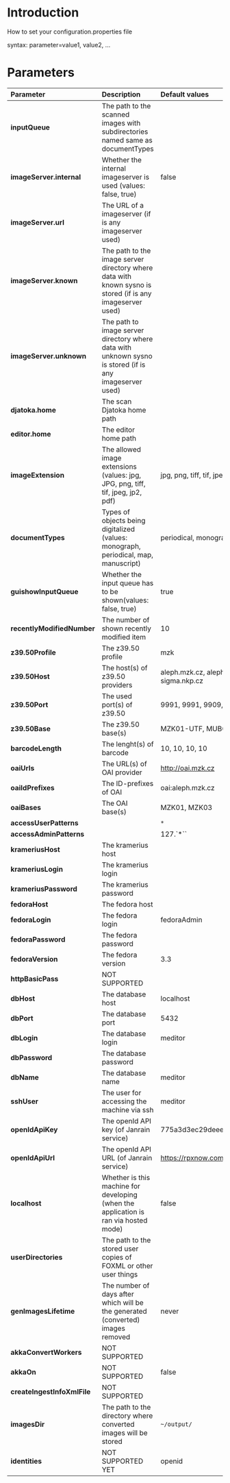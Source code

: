 # Introduction #

How to set your configuration.properties file

syntax: parameter=value1, value2, ...


# Parameters #

|Parameter|Description|Default values|
|:--------|:----------|:-------------|
|<b>inputQueue</b>|The path to the scanned images with subdirectories named same as documentTypes|              |
|<b>imageServer.internal</b>|Whether the internal imageserver is used (values: false, true)|false         |
|<b>imageServer.url</b>|The URL of a imageserver (if is any imageserver used)|              |
|<b>imageServer.known</b>|The path to the image server directory where data with known sysno is stored (if is any imageserver used)|              |
|<b>imageServer.unknown</b>|The path to image server directory where data with unknown sysno is stored (if is any imageserver used)|              |
|<b>djatoka.home</b>|The scan Djatoka home path|              |
|<b>editor.home</b>|The editor home path|              |
|<b>imageExtension</b>|The allowed image extensions (values: jpg, JPG, png, tiff, tif, jpeg, jp2, pdf) |jpg, png, tiff, tif, jpeg|
|<b>documentTypes</b>|Types of objects being digitalized (values: monograph, periodical, map, manuscript) |periodical, monograph|
|<b>guishowInputQueue</b>|Whether the input queue has to be shown(values: false, true) |true          |
|<b>recentlyModifiedNumber</b>|The number of shown recently modified item |10            |
|<b>z39.50Profile</b>|The z39.50 profile |mzk           |
|<b>z39.50Host</b>|The host(s) of z39.50 providers |aleph.mzk.cz, aleph.muni.cz, sigma.nkp.cz, sigma.nkp.cz|
|<b>z39.50Port</b>|The used port(s) of z39.50 |9991, 9991, 9909, 9909|
|<b>z39.50Base</b>|The z39.50 base(s) |MZK01-UTF, MUB01, SKC, NKC|
|<b>barcodeLength</b>|The lenght(s) of barcode |10, 10, 10, 10|
|<b>oaiUrls</b>|The URL(s) of OAI provider |http://oai.mzk.cz|
|<b>oaiIdPrefixes</b>|The ID-prefixes of OAI |oai:aleph.mzk.cz|
|<b>oaiBases</b>|The OAI base(s) |MZK01, MZK03  |
|<b>accessUserPatterns</b>|           |`*`           |
|<b>accessAdminPatterns</b>|           |127.`*``|``|`localhost|
|<b>krameriusHost</b>|The kramerius host|              |
|<b>krameriusLogin</b>|The kramerius login|              |
|<b>krameriusPassword</b>|The kramerius password|              |
|<b>fedoraHost</b>|The fedora host|              |
|<b>fedoraLogin</b>|The fedora login |fedoraAdmin   |
|<b>fedoraPassword</b>|The fedora password|              |
|<b>fedoraVersion</b>|The fedora version |3.3           |
|<b>httpBasicPass</b>|NOT SUPPORTED|              |
|<b>dbHost</b>|The database host |localhost     |
|<b>dbPort</b>|The database port |5432          |
|<b>dbLogin</b>|The database login |meditor       |
|<b>dbPassword</b>|The database password|              |
|<b>dbName</b>|The database name |meditor       |
|<b>sshUser</b>|The user for accessing the machine via ssh |meditor       |
|<b>openIdApiKey</b>|The openId API key (of Janrain service) |775a3d3ec29deeeaf39e506ff514f39fcb5e434d|
|<b>openIdApiUrl</b>|The openId API URL (of Janrain service) |https://rpxnow.com|
|<b>localhost</b>|Whether is this machine for developing (when the application is ran via hosted mode) |false         |
|<b>userDirectories</b>|The path to the stored user copies of FOXML or other user things|              |
|<b>genImagesLifetime</b>|The number of days after which will be the generated (converted) images removed|never         |
|<b>akkaConvertWorkers</b>|NOT SUPPORTED|              |
|<b>akkaOn</b>|NOT SUPPORTED |false         |
|<b>createIngestInfoXmlFile</b>|NOT SUPPORTED|              |
|<b>imagesDir</b>|The path to the directory where converted images will be stored |`~/output/`   |
|<b>identities</b>|NOT SUPPORTED YET|openid        |